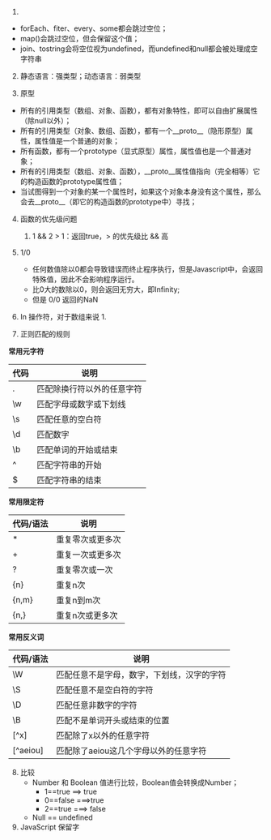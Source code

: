 

1.

- forEach、fiter、every、some都会跳过空位；
- map()会跳过空位，但会保留这个值；
- join、tostring会将空位视为undefined，而undefined和null都会被处理成空字符串

2. 静态语言：强类型；动态语言：弱类型

3. 原型

- 所有的引用类型（数组、对象、函数），都有对象特性，即可以自由扩展属性（除null以外）；
- 所有的引用类型（对象、数组、函数），都有一个\_\_proto\_\_（隐形原型）属性，属性值是一个普通的对象；
- 所有函数，都有一个prototype（显式原型）属性，属性值也是一个普通对象；
- 所有的引用类型（数组、对象、函数），\_\_proto\_\_属性值指向（完全相等）它的构造函数的prototype属性值；
- 当试图得到一个对象的某一个属性时，如果这个对象本身没有这个属性，那么会去\_\_proto\_\_（即它的构造函数的prototype中）寻找；

4. 函数的优先级问题
   1. 1 && 2 > 1：返回true，> 的优先级比 && 高
5. 1/0
   - 任何数值除以0都会导致错误而终止程序执行，但是Javascript中，会返回特殊值，因此不会影响程序运行。
   - 比0大的数除以0，则会返回无穷大，即Infinity;
   - 但是 0/0 返回的NaN
6. In 操作符，对于数组来说
   1. 

7. 正则匹配的规则

**常用元字符**

| 代码 | 说明                       |
| ---- | -------------------------- |
| .    | 匹配除换行符以外的任意字符 |
| \w   | 匹配字母或数字或下划线     |
| \s   | 匹配任意的空白符           |
| \d   | 匹配数字                   |
| \b   | 匹配单词的开始或结束       |
| ^    | 匹配字符串的开始           |
| $    | 匹配字符串的结束           |

**常用限定符**

| 代码/语法 | 说明             |
| --------- | ---------------- |
| *         | 重复零次或更多次 |
| +         | 重复一次或更多次 |
| ?         | 重复零次或一次   |
| {n}       | 重复n次          |
| {n,m}     | 重复n到m次       |
| {n,}      | 重复n次或更多次  |

**常用反义词**

| 代码/语法 | 说明                                       |
| --------- | ------------------------------------------ |
| \W        | 匹配任意不是字母，数字，下划线，汉字的字符 |
| \S        | 匹配任意不是空白符的字符                   |
| \D        | 匹配任意非数字的字符                       |
| \B        | 匹配不是单词开头或结束的位置               |
| [^x]      | 匹配除了x以外的任意字符                    |
| [^aeiou]  | 匹配除了aeiou这几个字母以外的任意字符      |

8. 比较
   - Number 和 Boolean 值进行比较，Boolean值会转换成Number；
     - 1==true ==> true
     - 0==false ===>true
     - 2==true ===> false
   - Null == undefined
9. JavaScript 保留字